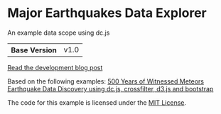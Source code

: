 # Major Earthquakes Data Explorer
An example data scope using dc.js

<table>
  <tbody>
    <tr>
      <th>Base Version</th>
      <td>v1.0</td>
    </tr>
  </tbody>
</table>

[Read the development blog post](http://www.sonicviz.com/wp/2016/10/28/earthquake-data-scope/)

Based on the following examples:
[500 Years of Witnessed Meteors](http://roadtolarissa.com/meteors/)
[Earthquake Data Discovery using dc.js, crossfilter, d3.js and bootstrap](http://bl.ocks.org/d3noob/6077996)

The code for this example is licensed under the [MIT License](http://opensource.org/licenses/MIT).
